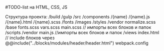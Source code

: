 #TODO-list на HTML, CSS, JS

Структура проекта:
/build
/gulp
/src
  /components
    /{name}
      /{name}.js
      /{name}.html
      /{name}.scss
  /fonts
  /images
  /styles
    /vendor
      normalize.scss
    /base
      fonts.scss
      vars.scss
    main.scss // импорты всех блоков и папок
  /scripts
    /vendor
    main.js //импорты всех блоков и папок
  /views
    index.html // include блоков через @@include("../blocks/modules/header/header.html")
webpack.config
